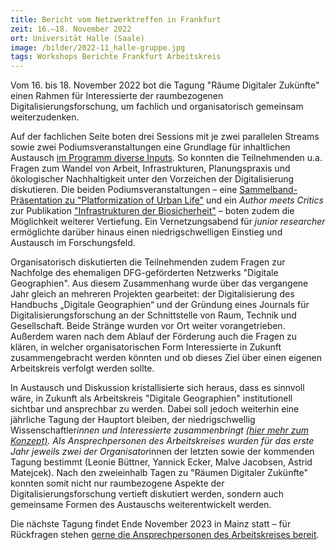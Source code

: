 ```yaml
---
title: Bericht vom Netzwerktreffen in Frankfurt
zeit: 16.–18. November 2022
ort: Universität Halle (Saale)
image: /bilder/2022-11_halle-gruppe.jpg
tags: Workshops Berichte Frankfurt Arbeitskreis
---
```


Vom 16. bis 18. November 2022 bot die Tagung "Räume Digitaler Zukünfte" einen Rahmen für Interessierte der raumbezogenen Digitalisierungsforschung, um fachlich und organisatorisch gemeinsam weiterzudenken.

Auf der fachlichen Seite boten drei Sessions mit je zwei parallelen Streams sowie zwei Podiumsveranstaltungen eine Grundlage für inhaltlichen Austausch [im Programm diverse Inputs](https://digital.geo.uni-halle.de/2022/06/programm-tagung-raeume-digitaler-zukuenfte-november-2022/). So konnten die Teilnehmenden u.a. Fragen zum Wandel von Arbeit, Infrastrukturen, Planungspraxis und ökologischer Nachhaltigkeit unter den Vorzeichen der Digitalisierung diskutieren. Die beiden Podiumsveranstaltungen – eine [Sammelband-Präsentation zu "Platformization of Urban Life"](https://www.transcript-publishing.com/978-3-8376-5964-1/platformization-of-urban-life/?c=410000046) und ein *Author meets Critics* zur Publikation ["Infrastrukturen der Biosicherheit"](https://www.transcript-verlag.de/978-3-8376-6021-0/infrastrukturen-der-biosicherheit/?number=978-3-8394-6021-4) – boten zudem die Möglichkeit weiterer Vertiefung. Ein Vernetzungsabend für *junior researcher* ermöglichte darüber hinaus einen niedrigschwelligen Einstieg und Austausch im Forschungsfeld.

Organisatorisch diskutierten die Teilnehmenden zudem Fragen zur Nachfolge des ehemaligen DFG-geförderten Netzwerks "Digitale Geographien". Aus diesem Zusammenhang wurde über das vergangene Jahr gleich an mehreren Projekten gearbeitet: der Digitalisierung des Handbuchs „Digitale Geographien“ und der Gründung eines Journals für Digitalisierungsforschung an der Schnittstelle von Raum, Technik und Gesellschaft. Beide Stränge wurden vor Ort weiter vorangetrieben. Außerdem waren nach dem Ablauf der Förderung auch die Fragen zu klären, in welcher organisatorischen Form Interessierte in Zukunft zusammengebracht werden könnten und ob dieses Ziel über einen eigenen Arbeitskreis verfolgt werden sollte.

In Austausch und Diskussion kristallisierte sich heraus, dass es sinnvoll wäre, in Zukunft als Arbeitskreis "Digitale Geographien" institutionell sichtbar und ansprechbar zu werden. Dabei soll jedoch weiterhin eine jährliche Tagung der Hauptort bleiben, der niedrigschwellig Wissenschaftler*innen und Interessierte zusammenbringt [(hier mehr zum Konzept)](https://digitale-geographien.de/ueber-uns). Als Ansprechpersonen des Arbeitskreises wurden für das erste Jahr jeweils zwei der Organisator*innen der letzten sowie der kommenden Tagung bestimmt (Leonie Büttner, Yannick Ecker, Malve Jacobsen, Astrid Matejcek).
Nach den zweieinhalb Tagen zu "Räumen Digitaler Zukünfte" konnten somit nicht nur raumbezogene Aspekte der Digitalisierungsforschung vertieft diskutiert werden, sondern auch  gemeinsame Formen des Austauschs weiterentwickelt werden.

Die nächste Tagung findet Ende November 2023 in Mainz statt – für Rückfragen stehen [gerne die Ansprechpersonen des Arbeitskreises bereit](mailto:{{site.email}}).
